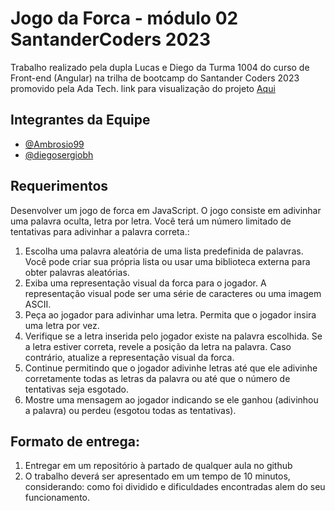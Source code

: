 # Jogo da Forca - módulo 02 SantanderCoders 2023

Trabalho realizado pela dupla Lucas e Diego da Turma 1004 do curso de Front-end (Angular) na trilha de bootcamp do Santander Coders 2023 promovido pela Ada Tech.
link para visualização do projeto [Aqui](https://ambrosio99.github.io/sc23-jogo-forca/)

## Integrantes da Equipe

- [@Ambrosio99](https://github.com/Ambrosio99)
- [@diegosergiobh](https://github.com/diegosergiobh)

## Requerimentos

Desenvolver um jogo de forca em JavaScript. O jogo consiste em adivinhar uma palavra oculta, letra por letra. Você terá um número limitado de tentativas para adivinhar a palavra correta.:

1. Escolha uma palavra aleatória de uma lista predefinida de palavras. Você pode criar sua própria lista ou usar uma biblioteca externa para obter palavras aleatórias.
2. Exiba uma representação visual da forca para o jogador. A representação visual pode ser uma série de caracteres ou uma imagem ASCII.
3. Peça ao jogador para adivinhar uma letra. Permita que o jogador insira uma letra por vez.
4. Verifique se a letra inserida pelo jogador existe na palavra escolhida. Se a letra estiver correta, revele a posição da letra na palavra. Caso contrário, atualize a representação visual da forca.
5. Continue permitindo que o jogador adivinhe letras até que ele adivinhe corretamente todas as letras da palavra ou até que o número de tentativas seja esgotado.
6. Mostre uma mensagem ao jogador indicando se ele ganhou (adivinhou a palavra) ou perdeu (esgotou todas as tentativas).

## Formato de entrega:

1. Entregar em um repositório à partado de qualquer aula no github
2. O trabalho deverá ser apresentado em um tempo de 10 minutos, considerando: como foi dividido e dificuldades encontradas alem do seu funcionamento.
